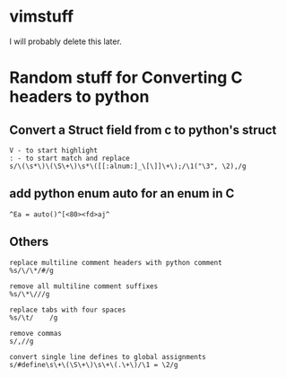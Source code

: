 # vimstuff
I will probably delete this later.


# Random stuff for Converting C headers to python
## Convert a Struct field from c to python's struct
```
V - to start highlight
: - to start match and replace
s/\(\s*\)\(\S\+\)\s*\([[:alnum:]_\[\]]\+\);/\1("\3", \2),/g
```

## add python enum auto for an enum in C
```
^Ea = auto()^[<80><fd>aj^
```

## Others
```
replace multiline comment headers with python comment
%s/\/\*/#/g

remove all multiline comment suffixes
%s/\*\///g

replace tabs with four spaces
%s/\t/    /g

remove commas
s/,//g

convert single line defines to global assignments
s/#define\s\+\(\S\+\)\s\+\(.\+\)/\1 = \2/g

```

